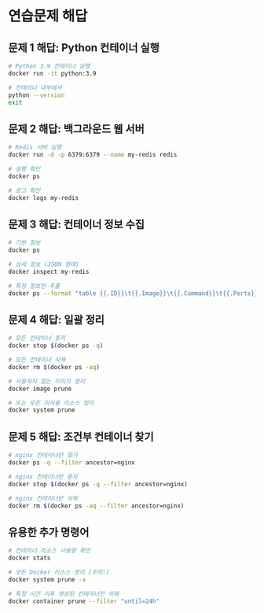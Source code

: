 # 연습문제 해답

## 문제 1 해답: Python 컨테이너 실행
```bash
# Python 3.9 컨테이너 실행
docker run -it python:3.9

# 컨테이너 내부에서
python --version
exit
```

## 문제 2 해답: 백그라운드 웹 서버
```bash
# Redis 서버 실행
docker run -d -p 6379:6379 --name my-redis redis

# 실행 확인
docker ps

# 로그 확인
docker logs my-redis
```

## 문제 3 해답: 컨테이너 정보 수집
```bash
# 기본 정보
docker ps

# 상세 정보 (JSON 형태)
docker inspect my-redis

# 특정 정보만 추출
docker ps --format "table {{.ID}}\t{{.Image}}\t{{.Command}}\t{{.Ports}}"
```

## 문제 4 해답: 일괄 정리
```bash
# 모든 컨테이너 중지
docker stop $(docker ps -q)

# 모든 컨테이너 삭제
docker rm $(docker ps -aq)

# 사용하지 않는 이미지 정리
docker image prune

# 또는 모든 미사용 리소스 정리
docker system prune
```

## 문제 5 해답: 조건부 컨테이너 찾기
```bash
# nginx 컨테이너만 찾기
docker ps -q --filter ancestor=nginx

# nginx 컨테이너만 중지
docker stop $(docker ps -q --filter ancestor=nginx)

# nginx 컨테이너만 삭제
docker rm $(docker ps -aq --filter ancestor=nginx)
```

## 유용한 추가 명령어
```bash
# 컨테이너 리소스 사용량 확인
docker stats

# 모든 Docker 리소스 정리 (주의!)
docker system prune -a

# 특정 시간 이후 생성된 컨테이너만 삭제
docker container prune --filter "until=24h"
```

